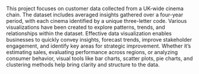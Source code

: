 This project focuses on customer data collected from a UK-wide cinema chain. The dataset includes averaged insights gathered over a four-year period, with each cinema identified by a unique three-letter code. Various visualizations have been created to explore patterns, trends, and relationships within the dataset. Effective data visualization enables businesses to quickly convey insights, forecast trends, improve stakeholder engagement, and identify key areas for strategic improvement. Whether it’s estimating sales, evaluating performance across regions, or analyzing consumer behavior, visual tools like bar charts, scatter plots, pie charts, and clustering methods help bring clarity and structure to the data.
